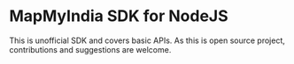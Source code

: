 MapMyIndia SDK for NodeJS
=================
This is unofficial SDK and covers basic APIs. As this is open source project, contributions and suggestions are welcome.

